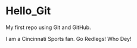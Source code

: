 # Hello_Git
My first repo using Git and GitHub.

I am a Cincinnati Sports fan. Go Redlegs! Who Dey!
